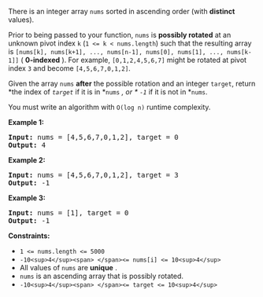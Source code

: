 There is an integer array `nums` sorted in ascending order (with **distinct** values).

Prior to being passed to your function, `nums` is **possibly rotated** at an unknown pivot index `k` (`1 <= k < nums.length`) such that the resulting array is `[nums[k], nums[k+1], ..., nums[n-1], nums[0], nums[1], ..., nums[k-1]]` ( **0-indexed** ). For example, `[0,1,2,4,5,6,7]` might be rotated at pivot index `3` and become `[4,5,6,7,0,1,2]`.

Given the array `nums` **after** the possible rotation and an integer `target`, return *the index of *`target`* if it is in *`nums` *, or * `-1`* if it is not in *`nums`.

You must write an algorithm with `O(log n)` runtime complexity.

**Example 1:**

<pre><strong>Input:</strong> nums = [4,5,6,7,0,1,2], target = 0
<strong>Output:</strong> 4
</pre>

**Example 2:**

<pre><strong>Input:</strong> nums = [4,5,6,7,0,1,2], target = 3
<strong>Output:</strong> -1
</pre>

**Example 3:**

<pre><strong>Input:</strong> nums = [1], target = 0
<strong>Output:</strong> -1
</pre>

**Constraints:**

* `1 <= nums.length <= 5000`
* `-10<sup>4</sup><span> </span><= nums[i] <= 10<sup>4</sup>`
* All values of `nums` are  **unique** .
* `nums` is an ascending array that is possibly rotated.
* `-10<sup>4</sup><span> </span><= target <= 10<sup>4</sup>`

